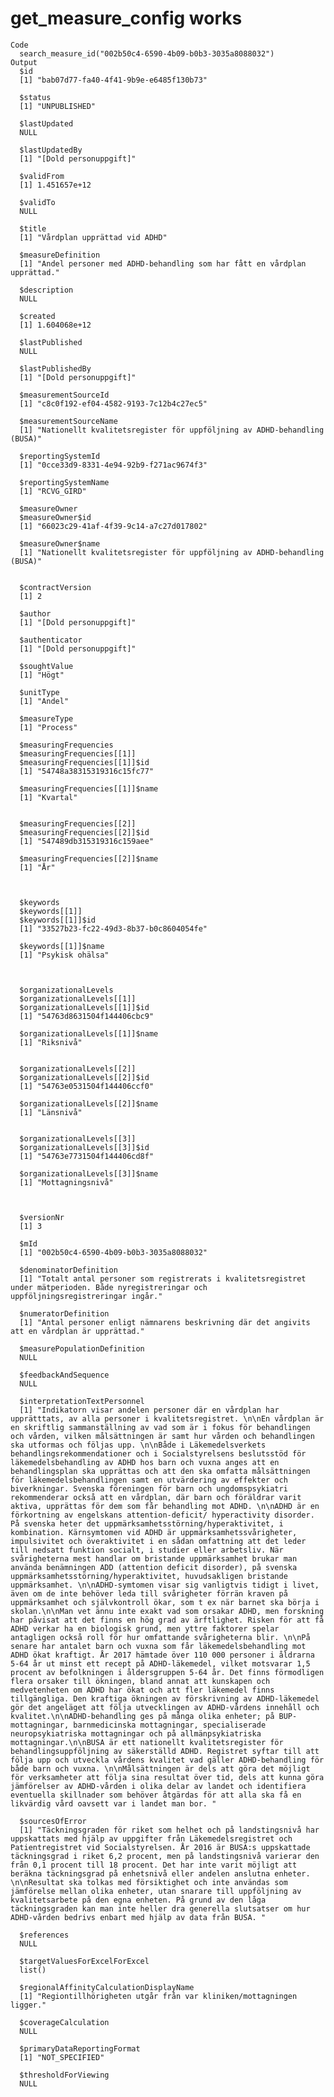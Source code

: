 # get_measure_config works

    Code
      search_measure_id("002b50c4-6590-4b09-b0b3-3035a8088032")
    Output
      $id
      [1] "bab07d77-fa40-4f41-9b9e-e6485f130b73"
      
      $status
      [1] "UNPUBLISHED"
      
      $lastUpdated
      NULL
      
      $lastUpdatedBy
      [1] "[Dold personuppgift]"
      
      $validFrom
      [1] 1.451657e+12
      
      $validTo
      NULL
      
      $title
      [1] "Vårdplan upprättad vid ADHD"
      
      $measureDefinition
      [1] "Andel personer med ADHD-behandling som har fått en vårdplan upprättad."
      
      $description
      NULL
      
      $created
      [1] 1.604068e+12
      
      $lastPublished
      NULL
      
      $lastPublishedBy
      [1] "[Dold personuppgift]"
      
      $measurementSourceId
      [1] "c8c0f192-ef04-4582-9193-7c12b4c27ec5"
      
      $measurementSourceName
      [1] "Nationellt kvalitetsregister för uppföljning av ADHD-behandling (BUSA)"
      
      $reportingSystemId
      [1] "0cce33d9-8331-4e94-92b9-f271ac9674f3"
      
      $reportingSystemName
      [1] "RCVG_GIRD"
      
      $measureOwner
      $measureOwner$id
      [1] "66023c29-41af-4f39-9c14-a7c27d017802"
      
      $measureOwner$name
      [1] "Nationellt kvalitetsregister för uppföljning av ADHD-behandling (BUSA)"
      
      
      $contractVersion
      [1] 2
      
      $author
      [1] "[Dold personuppgift]"
      
      $authenticator
      [1] "[Dold personuppgift]"
      
      $soughtValue
      [1] "Högt"
      
      $unitType
      [1] "Andel"
      
      $measureType
      [1] "Process"
      
      $measuringFrequencies
      $measuringFrequencies[[1]]
      $measuringFrequencies[[1]]$id
      [1] "54748a38315319316c15fc77"
      
      $measuringFrequencies[[1]]$name
      [1] "Kvartal"
      
      
      $measuringFrequencies[[2]]
      $measuringFrequencies[[2]]$id
      [1] "547489db315319316c159aee"
      
      $measuringFrequencies[[2]]$name
      [1] "År"
      
      
      
      $keywords
      $keywords[[1]]
      $keywords[[1]]$id
      [1] "33527b23-fc22-49d3-8b37-b0c8604054fe"
      
      $keywords[[1]]$name
      [1] "Psykisk ohälsa"
      
      
      
      $organizationalLevels
      $organizationalLevels[[1]]
      $organizationalLevels[[1]]$id
      [1] "54763d8631504f144406cbc9"
      
      $organizationalLevels[[1]]$name
      [1] "Riksnivå"
      
      
      $organizationalLevels[[2]]
      $organizationalLevels[[2]]$id
      [1] "54763e0531504f144406ccf0"
      
      $organizationalLevels[[2]]$name
      [1] "Länsnivå"
      
      
      $organizationalLevels[[3]]
      $organizationalLevels[[3]]$id
      [1] "54763e7731504f144406cd8f"
      
      $organizationalLevels[[3]]$name
      [1] "Mottagningsnivå"
      
      
      
      $versionNr
      [1] 3
      
      $mId
      [1] "002b50c4-6590-4b09-b0b3-3035a8088032"
      
      $denominatorDefinition
      [1] "Totalt antal personer som registrerats i kvalitetsregistret under mätperioden. Både nyregistreringar och uppföljningsregistreringar ingår."
      
      $numeratorDefinition
      [1] "Antal personer enligt nämnarens beskrivning där det angivits att en vårdplan är upprättad."
      
      $measurePopulationDefinition
      NULL
      
      $feedbackAndSequence
      NULL
      
      $interpretationTextPersonnel
      [1] "Indikatorn visar andelen personer där en vårdplan har upprätttats, av alla personer i kvalitetsregistret. \n\nEn vårdplan är en skriftlig sammanställning av vad som är i fokus för behandlingen och vården, vilken målsättningen är samt hur vården och behandlingen ska utformas och följas upp. \n\nBåde i Läkemedelsverkets behandlingsrekommendationer och i Socialstyrelsens beslutsstöd för läkemedelsbehandling av ADHD hos barn och vuxna anges att en behandlingsplan ska upprättas och att den ska omfatta målsättningen för läkemedelsbehandlingen samt en utvärdering av effekter och biverkningar. Svenska föreningen för barn och ungdomspsykiatri rekommenderar också att en vårdplan, där barn och föräldrar varit aktiva, upprättas för dem som får behandling mot ADHD. \n\nADHD är en förkortning av engelskans attention-deficit/ hyperactivity disorder. På svenska heter det uppmärksamhetsstörning/hyperaktivitet, i kombination. Kärnsymtomen vid ADHD är uppmärksamhetssvårigheter, impulsivitet och överaktivitet i en sådan omfattning att det leder till nedsatt funktion socialt, i studier eller arbetsliv. När svårigheterna mest handlar om bristande uppmärksamhet brukar man använda benämningen ADD (attention deficit disorder), på svenska uppmärksamhetsstörning/hyperaktivitet, huvudsakligen bristande uppmärksamhet. \n\nADHD-symtomen visar sig vanligtvis tidigt i livet, även om de inte behöver leda till svårigheter förrän kraven på uppmärksamhet och självkontroll ökar, som t ex när barnet ska börja i skolan.\n\nMan vet ännu inte exakt vad som orsakar ADHD, men forskning har påvisat att det finns en hög grad av ärftlighet. Risken för att få ADHD verkar ha en biologisk grund, men yttre faktorer spelar antagligen också roll för hur omfattande svårigheterna blir. \n\nPå senare har antalet barn och vuxna som får läkemedelsbehandling mot ADHD ökat kraftigt. År 2017 hämtade över 110 000 personer i åldrarna 5-64 år ut minst ett recept på ADHD-läkemedel, vilket motsvarar 1,5 procent av befolkningen i åldersgruppen 5-64 år. Det finns förmodligen flera orsaker till ökningen, bland annat att kunskapen och medvetenheten om ADHD har ökat och att fler läkemedel finns tillgängliga. Den kraftiga ökningen av förskrivning av ADHD-läkemedel gör det angeläget att följa utvecklingen av ADHD-vårdens innehåll och kvalitet.\n\nADHD-behandling ges på många olika enheter; på BUP-mottagningar, barnmedicinska mottagningar, specialiserade neuropsykiatriska mottagningar och på allmänpsykiatriska mottagningar.\n\nBUSA är ett nationellt kvalitetsregister för behandlingsuppföljning av säkerställd ADHD. Registret syftar till att följa upp och utveckla vårdens kvalitet vad gäller ADHD-behandling för både barn och vuxna. \n\nMålsättningen är dels att göra det möjligt för verksamheter att följa sina resultat över tid, dels att kunna göra jämförelser av ADHD-vården i olika delar av landet och identifiera eventuella skillnader som behöver åtgärdas för att alla ska få en likvärdig vård oavsett var i landet man bor. "
      
      $sourcesOfError
      [1] "Täckningsgraden för riket som helhet och på landstingsnivå har uppskattats med hjälp av uppgifter från Läkemedelsregistret och Patientregistret vid Socialstyrelsen. År 2016 är BUSA:s uppskattade täckningsgrad i riket 6,2 procent, men på landstingsnivå varierar den från 0,1 procent till 18 procent. Det har inte varit möjligt att beräkna täckningsgrad på enhetsnivå eller andelen anslutna enheter. \n\nResultat ska tolkas med försiktighet och inte användas som jämförelse mellan olika enheter, utan snarare till uppföljning av kvalitetsarbete på den egna enheten. På grund av den låga täckningsgraden kan man inte heller dra generella slutsatser om hur ADHD-vården bedrivs enbart med hjälp av data från BUSA. "
      
      $references
      NULL
      
      $targetValuesForExcelForExcel
      list()
      
      $regionalAffinityCalculationDisplayName
      [1] "Regiontillhörigheten utgår från var kliniken/mottagningen ligger."
      
      $coverageCalculation
      NULL
      
      $primaryDataReportingFormat
      [1] "NOT_SPECIFIED"
      
      $thresholdForViewing
      NULL
      

